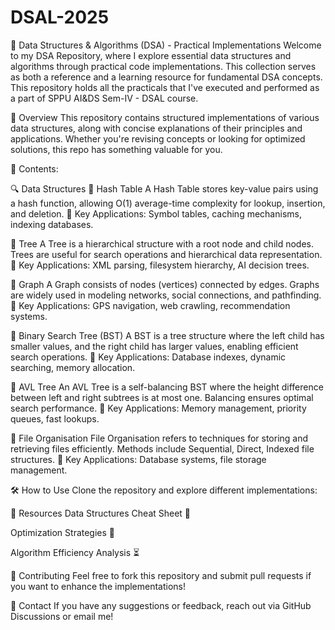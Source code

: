 # DSAL-2025

🚀 Data Structures & Algorithms (DSA) - Practical Implementations
Welcome to my DSA Repository, where I explore essential data structures and algorithms through practical code implementations. This collection serves as both a reference and a learning resource for fundamental DSA concepts.
This repository holds all the practicals that I've executed and performed as a part of SPPU AI&DS Sem-IV - DSAL course.


📌 Overview
This repository contains structured implementations of various data structures, along with concise explanations of their principles and applications. Whether you're revising concepts or looking for optimized solutions, this repo has something valuable for you.

📂 Contents:

🔍 Data Structures
🔹 Hash Table
A Hash Table stores key-value pairs using a hash function, allowing O(1) average-time complexity for lookup, insertion, and deletion. 📌 Key Applications: Symbol tables, caching mechanisms, indexing databases.

🔹 Tree
A Tree is a hierarchical structure with a root node and child nodes. Trees are useful for search operations and hierarchical data representation. 📌 Key Applications: XML parsing, filesystem hierarchy, AI decision trees.

🔹 Graph
A Graph consists of nodes (vertices) connected by edges. Graphs are widely used in modeling networks, social connections, and pathfinding. 📌 Key Applications: GPS navigation, web crawling, recommendation systems.

🔹 Binary Search Tree (BST)
A BST is a tree structure where the left child has smaller values, and the right child has larger values, enabling efficient search operations. 📌 Key Applications: Database indexes, dynamic searching, memory allocation.

🔹 AVL Tree
An AVL Tree is a self-balancing BST where the height difference between left and right subtrees is at most one. Balancing ensures optimal search performance. 📌 Key Applications: Memory management, priority queues, fast lookups.

🔹 File Organisation
File Organisation refers to techniques for storing and retrieving files efficiently. Methods include Sequential, Direct, Indexed file structures. 📌 Key Applications: Database systems, file storage management.

🛠️ How to Use
Clone the repository and explore different implementations:


🔗 Resources
Data Structures Cheat Sheet 📝

Optimization Strategies 🚀

Algorithm Efficiency Analysis ⏳

🤝 Contributing
Feel free to fork this repository and submit pull requests if you want to enhance the implementations!

📧 Contact
If you have any suggestions or feedback, reach out via GitHub Discussions or email me!
